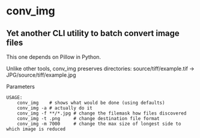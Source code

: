 # conv_img 
## Yet another CLI utility to batch convert image files

This one depends on Pillow in Python. 

Unlike other tools, conv_img preserves directories:
	source/tiff/example.tif -> JPG/source/tiff/example.jpg

Parameters
```
USAGE:
	conv_img    # shows what would be done (using defaults)
	conv_img -a # actually do it 
	conv_img -f **/*.jpg # change the filemask how files discovered
	conv_img -t .png     # change destination file format
	conv_img -m 7000     # change the max size of longest side to which image is reduced 
```

